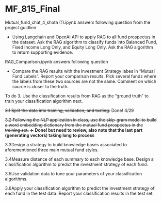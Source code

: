 # MF_815_Final

Mutual_fund_chat_4_shota (1).ipynb answers following question from the project guidline
- Using Langchain and OpenAI API to apply RAG to all fund prospectus in the
dataset. Ask the RAG algorithm to classify funds into Balanced Fund, Fixed
Income Long Only, and Equity Long Only. Ask the RAG algorithm to return
supporting evidence.

RAG_Comparison.ipynb answers following question
- Compare the RAG results with the Investment Strategy
labes in “Mutual Fund Labels”. Report your comparison results. Pick several
funds where the labels from these two sources are not the same. Comment on
which source is closer to the truth.

To do
3. Use the classification results from RAG as the “ground truth” to train your
classification algorithm next.

  ~~3.1 Split the data into training, validation, and testing.~~ Done! 4/29 
  
  ~~3.2 Following the NLP application in class, use the skip-gram model to build a
  word embedding dictionary from the mutual fund prospectus in the training
  set.~~   **<- Done! but need to review, also note that the last part (generating vectors) taking long to process**
  
  3.3Design a strategy to build knowledge bases associated to aforementioned
  three main mutual fund styles.
  
  3.4Measure distance of each summary to each knowledge base. Design a
  classification algorithm to predict the investment strategy of each fund.
  
  3.5Use validation data to tune your parameters of your classification
  algorithms.
  
  3.6Apply your classification algorithm to predict the investment strategy of each
  fund in the test data. Report your classification results in the test set.
